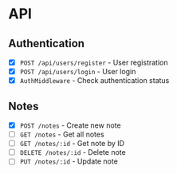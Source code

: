 # API

## Authentication

- [x] `POST /api/users/register` - User registration
- [x] `POST /api/users/login` - User login
- [x] `AuthMiddleware` - Check authentication status

## Notes

- [x] `POST /notes` - Create new note
- [ ] `GET /notes` - Get all notes
- [ ] `GET /notes/:id` - Get note by ID
- [ ] `DELETE /notes/:id` - Delete note
- [ ] `PUT /notes/:id` - Update note
